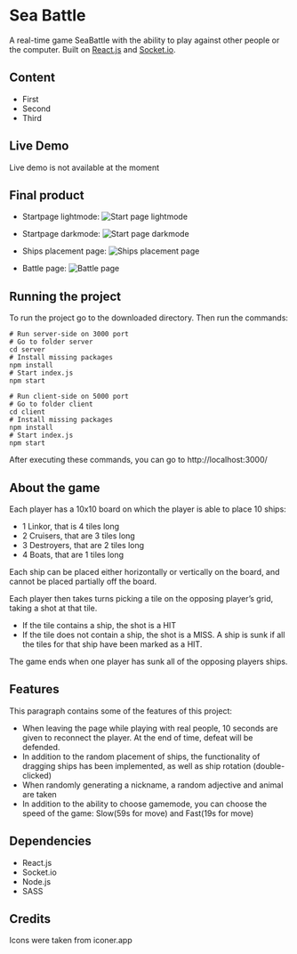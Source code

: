 
# Sea Battle

A real-time game SeaBattle with the ability to play against other people or the computer.
Built on [React.js](https://reactjs.org/) and [Socket.io](https://socket.io/).

## Content
- First
- Second
- Third

## Live Demo
Live demo is not available at the moment
## Final product
- Startpage lightmode:
![](https://sun9-east.userapi.com/sun9-23/s/v1/ig2/3VWoMe1ZvQJgA0tkF7tpffCN-Gi_kWHBy5JkAgJaBOMH507KWkV87GYnTrRg5_Z0rogZWjuKckvPP9l0fMjgTiDq.jpg?size=1918x930&quality=95&type=album "Start page lightmode")

- Startpage darkmode:
![](https://sun9-north.userapi.com/sun9-80/s/v1/ig2/BasdB0MbfeCsr1KphBKqEqFGHP4z3ar_IsmuIgrtSSfncIkARqar6D-Xl52JsjktJERYcW2Ja0CeJowa-U2xvkaQ.jpg?size=1911x920&quality=95&type=album "Start page darkmode")

- Ships placement page:
![](https://sun9-west.userapi.com/sun9-68/s/v1/ig2/jCUxjO4MKKgyvnHoSCYquzt4esWGZEdtPy4QYKJ4ROlNIE5rz7dyL3FDgiqC3Exc7QF0tX4u3ahTAAfTwpY6mhqn.jpg?size=1914x917&quality=95&type=album "Ships placement page")

- Battle page:
![](https://sun9-east.userapi.com/sun9-25/s/v1/ig2/wneNRVCZIsHxVwyIZEqUxQ8gpdCErEaJ-zUfasAZFAg9LfDTNGeFVboCEOlfmABPI8p3_TeNa_SXJ7Yh4qMFqfWn.jpg?size=1913x923&quality=95&type=album "Battle page")

## Running the project
To run the project go to the downloaded directory. Then run the commands:

```
# Run server-side on 3000 port
# Go to folder server
cd server
# Install missing packages
npm install
# Start index.js
npm start 
```
```
# Run client-side on 5000 port
# Go to folder client
cd client
# Install missing packages
npm install
# Start index.js
npm start
```
Аfter executing these commands, you can go to http://localhost:3000/

## About the game

Each player has a 10x10 board on which the player is able to place 10 ships:

- 1 Linkor, that is 4 tiles long
- 2 Cruisers, that are 3 tiles long
- 3 Destroyers, that are 2 tiles long
- 4 Boats, that are 1 tiles long

Each ship can be placed either horizontally or vertically on the board, and cannot be placed partially off the board.

Each player then takes turns picking a tile on the opposing player’s grid, taking a shot at that tile.

- If the tile contains a ship, the shot is a HIT
- If the tile does not contain a ship, the shot is a MISS.
A ship is sunk if all the tiles for that ship have been marked as a HIT.

The game ends when one player has sunk all of the opposing players ships.

## Features

This paragraph contains some of the features of this project:

- When leaving the page while playing with real people, 10 seconds are given to reconnect the player. At the end of time, defeat will be defended.
- In addition to the random placement of ships, the functionality of dragging ships has been implemented, as well as ship rotation (double-clicked)
- When randomly generating a nickname, a random adjective and animal are taken
- In addition to the ability to choose gamemode, you can choose the speed of the game: Slow(59s for move) and Fast(19s for move)

## Dependencies
- React.js
- Socket.io
- Node.js
- SASS

## Credits
Icons were taken from iconer.app
